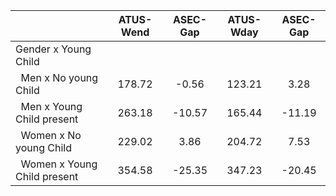 
|                      |    ATUS-Wend |     ASEC-Gap |    ATUS-Wday |     ASEC-Gap |
| -------------------- | :----------: | :----------: | :----------: | :----------: |
| Gender x Young Child |              |              |              |              |
| &nbsp;&nbsp;Men x No young Child |       178.72 |        -0.56 |       123.21 |         3.28 |
| &nbsp;&nbsp;Men x Young Child present |       263.18 |       -10.57 |       165.44 |       -11.19 |
| &nbsp;&nbsp;Women x No young Child |       229.02 |         3.86 |       204.72 |         7.53 |
| &nbsp;&nbsp;Women x Young Child present |       354.58 |       -25.35 |       347.23 |       -20.45 |

